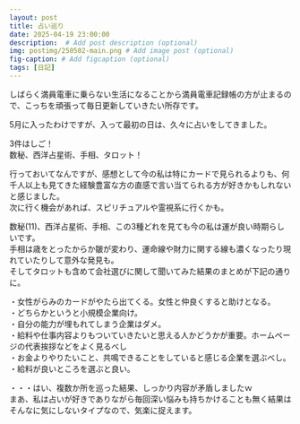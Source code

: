 ```yaml
---
layout: post
title: 占い巡り
date: 2025-04-19 23:00:00
description:  # Add post description (optional)
img: postimg/250502-main.png # Add image post (optional)
fig-caption: # Add figcaption (optional)
tags: [日記]
---
```


しばらく満員電車に乗らない生活になることから満員電車記録帳の方が止まるので、こっちを頑張って毎日更新していきたい所存です。<br>

5月に入ったわけですが、入って最初の日は、久々に占いをしてきました。<br>

3件はしご！<br>
数秘、西洋占星術、手相、タロット！<br>

行っておいてなんですが、感想として今の私は特にカードで見られるよりも、何千人以上も見てきた経験豊富な方の直感で言い当てられる方が好きかもしれないと感じました。<br>
次に行く機会があれば、スピリチュアルや霊視系に行くかも。

数秘(11)、西洋占星術、手相、この3種どれを見ても今の私は運が良い時期らしいです。<br>
手相は歳をとったからか皺が変わり、運命線や財力に関する線も濃くなったり現れていたりして意外な発見も。<br>
そしてタロットも含めて会社選びに関して聞いてみた結果のまとめが下記の通りに。

・女性がらみのカードがやたら出てくる。女性と仲良くすると助けとなる。<br>
・どちらかというと小規模企業向け。<br>
・自分の能力が埋もれてしまう企業はダメ。<br>
・給料や仕事内容よりもついていきたいと思える人かどうかが重要。ホームページの代表挨拶などをよく見るべし<br>
・お金よりやりたいこと、共鳴できることをしていると感じる企業を選ぶべし。<br>
・給料が良いところを選ぶと良い。

・・・はい、複数か所を巡った結果、しっかり内容が矛盾しましたｗ<br>
まあ、私は占いが好きでありながら毎回深い悩みも持ちかけることも無く結果はそんなに気にしないタイプなので、気楽に捉えます。
